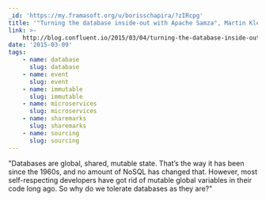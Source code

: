 ```yaml
---
_id: 'https://my.framasoft.org/u/borisschapira/?zIRcpg'
title: '"Turning the database inside-out with Apache Samza", Martin Kleppmann'
link: >-
    http://blog.confluent.io/2015/03/04/turning-the-database-inside-out-with-apache-samza/
date: '2015-03-09'
tags:
    - name: database
      slug: database
    - name: event
      slug: event
    - name: immutable
      slug: immutable
    - name: microservices
      slug: microservices
    - name: sharemarks
      slug: sharemarks
    - name: sourcing
      slug: sourcing
---
```


<div class="markdown"><p>&quot;Databases are global, shared, mutable state. That’s the way it has been since the 1960s, and no amount of NoSQL has changed that. However, most self-respecting developers have got rid of mutable global variables in their code long ago. So why do we tolerate databases as they are?&quot;
</p></div>
